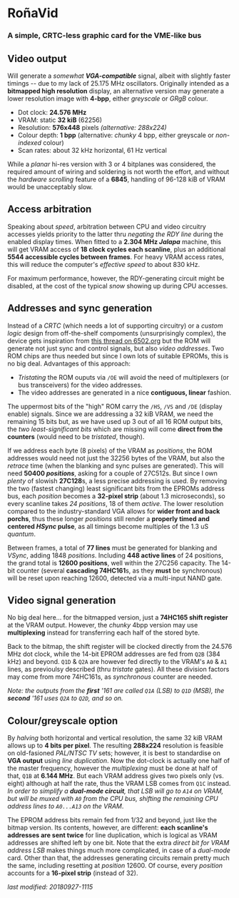 # RoñaVid

### A simple, CRTC-less graphic card for the VME-like bus

## Video output

Will generate a *somewhat **VGA-compatible*** signal, albeit with slightly faster
timings -- due to my lack of 25.175 MHz oscillators. Originally intended as a
**bitmapped high resolution** display, an alternative version may generate a lower
resolution image with **4-bpp**, either *greyscale* or *GRgB* colour.

- Dot clock: **24.576 MHz**  
- VRAM: static **32 kiB** (62256)
- Resolution: **576x448** pixels *(alternative: 288x224)*
- Colour depth: **1 bpp** (alternative: *chunky* 4 bpp, either greyscale
or *non-indexed* colour)
- Scan rates: about 32 kHz horizontal, 61 Hz vertical

While a *planar* hi-res version with 3 or 4 bitplanes was considered, the required
amount of wiring and soldering is not worth the effort, and without the *hardware
scrolling* feature of a **6845**, handling of 96-128 kiB of VRAM would be
unacceptably slow.

## Access arbitration

Speaking about *speed*, arbitration between CPU and video circuitry accesses yields
priority to the latter thru *negating the RDY line* during the enabled display times.
When fitted to a **2.304 MHz *Jalapa*** machine, this will get VRAM access of
**18 clock cycles each scanline**, plus an additional **5544 accessible cycles between
frames**. For heavy VRAM access rates, this will reduce the computer's *effective
speed* to about 830 kHz.

For maximum performance, however, the RDY-generating circuit might be disabled, at the
cost of the typical *snow* showing up during CPU accesses.

## Addresses and sync generation

Instead of a *CRTC* (which needs a lot of supporting circuitry) or a *custom logic*
design from off-the-shelf compoments (unsurprisingly complex), the device gets
inspiration from
[this thread on 6502.org](http://forum.6502.org/viewtopic.php?f=4&t=4986)
but the ROM will generate not just sync and control signals, but also *video
addresses*. Two ROM chips are thus needed but since I own lots of suitable EPROMs,
this is no big deal. Advantages of this approach:

- *Tristating* the ROM ouputs via `/OE` will avoid the need of multiplexers (or bus
transceivers) for the video addresses.
- The video addresses are generated in a nice **contiguous, linear** fashion.

The uppermost bits of the "high" ROM carry the `/HS`, `/VS` and `/DE` (display enable)
signals. Since we are addressing a 32 kiB VRAM, we need the remaining 15 bits but,
as we have used up 3 out of all 16 ROM output bits, the *two least-significant bits*
which are missing will come **direct from the counters** (would need to be
*tristated*, though).

If we address each byte (8 pixels) of the VRAM as *positions*, the ROM addresses would
need not just the 32256 bytes of the VRAM, but also the *retrace* time (when the
blanking and sync pulses are generated). This will need **50400 *positions***, asking
for a couple of 27C512s. But since I own *plenty* of slowish **27C128**s, a less
precise addressing is used. By removing the two (fastest changing) least
significant bits from the EPROMs address bus, each *position* becomes a
**32-pixel strip** (about 1.3 microseconds), so every scanline takes *24 positions*, 18 
of them *active*. The lower resolution compared to the industry-standard VGA allows
for **wider front and back porchs**, thus these longer *positions* still render a
**properly timed and centered *HSync* pulse**, as all timings become multiples of the
1.3 uS *quantum*.

Between frames, a total of **77 lines** must be generated for blanking and *VSync*,
adding 1848 *positions*. Including **448 active lines** of 24 positions, the grand
total is **12600 positions**, well within the 27C256 capacity. The 14-bit counter
(several **cascading 74HC161**s, as they **must** be synchronous) will be reset
upon reaching 12600, detected via a multi-input NAND gate.

## Video signal generation

No big deal here... for the bitmapped version, just a **74HC165 shift register** at
the VRAM output. However, the *chunky* 4bpp version may use **multiplexing** instead
for transferring each half of the stored byte.

Back to the bitmap, the shift register will be clocked directly from the 24.576 MHz
dot clock, while the 14-bit EPROM addresses are fed from `Q2B` (384 kHz) and beyond.
`Q1D` & `Q2A` are however fed directly to the VRAM's `A0` & `A1` lines, as previoulsy
described (thru *tristate* gates). All these division factors may come from more
74HC161s, as *synchronous* counter are needed.

*Note: the outputs from the **first** '161 are called `Q1A` (LSB) to `Q1D` (MSB),
the **second** '161 uses `Q2A` to `Q2D`, and so on.*

## Colour/greyscale option

By *halving* both horizontal and vertical resolution, the same 32 kiB VRAM allows
up to **4 bits per pixel**. The resulting **288x224** resolution is feasible on
old-fasioned *PAL/NTSC TV* sets; however, it is best to standardise on **VGA output**
using *line duplication*. Now the dot-clock is actually one half of the master
frequency, however the *multiplexing* must be done at half of that, `Q1B` at
**6.144 MHz**. But each VRAM address gives two pixels only (vs. eight)
although at half the rate, thus the VRAM LSB comes from `Q1C` instead.
*In order to simplify a **dual-mode circuit**, that LSB will go to `A14` on VRAM,
but will be muxed with `A0` from the CPU bus, shifting the remaining CPU address lines
to `A0...A13` on the VRAM*.

The EPROM address bits remain fed from 1/32 and beyond, just like the bitmap version.
Its contents, however, are different: **each scanline's addresses are sent twice** for
line duplication, which is logical as VRAM addresses are shifted left by one bit. Note
that the extra *direct bit for VRAM address LSB* makes things much more complicated,
in case of a *dual-mode* card. Other than that, the addresses generating circuits
remain pretty much the same, including resetting at *position* 12600. Of course,
every *position* accounts for a **16-pixel strip** (instead of 32).  

*last modified: 20180927-1115*
